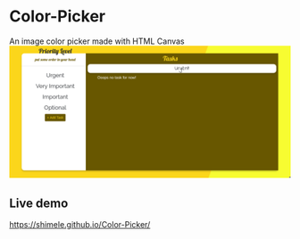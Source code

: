 # Color-Picker
An image color picker made with HTML Canvas
![alt text](https://github.com/Shimele/TODO-List-APP/blob/master/todo.png)

## Live demo

https://shimele.github.io/Color-Picker/
